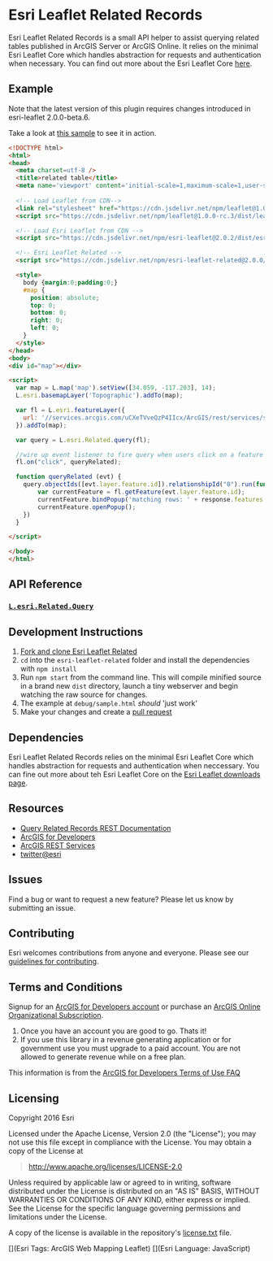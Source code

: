 # Esri Leaflet Related Records

Esri Leaflet Related Records is a small API helper to assist querying related tables published in ArcGIS Server or ArcGIS Online. It relies on the minimal Esri Leaflet Core which handles abstraction for requests and authentication when necessary. You can find out more about the Esri Leaflet Core [here](http://esri.github.com/esri-leaflet/downloads).

## Example
Note that the latest version of this plugin requires changes introduced in esri-leaflet 2.0.0-beta.6.

Take a look at [this sample](https://jgravois.github.io/esri-leaflet-related/index.html) to see it in action.

```html
<!DOCTYPE html>
<html>
<head>
  <meta charset=utf-8 />
  <title>related table</title>
  <meta name='viewport' content='initial-scale=1,maximum-scale=1,user-scalable=no' />
  
  <!-- Load Leaflet from CDN-->
  <link rel="stylesheet" href="https://cdn.jsdelivr.net/npm/leaflet@1.0.0-rc.3/dist/leaflet.css" />
  <script src="https://cdn.jsdelivr.net/npm/leaflet@1.0.0-rc.3/dist/leaflet.js"></script>

  <!-- Load Esri Leaflet from CDN -->
  <script src="https://cdn.jsdelivr.net/npm/esri-leaflet@2.0.2/dist/esri-leaflet.js"></script>

  <!-- Esri Leaflet Related -->
  <script src="https://cdn.jsdelivr.net/npm/esri-leaflet-related@2.0.0/dist/esri-leaflet-related.js"></script>

  <style>
    body {margin:0;padding:0;}
    #map {
      position: absolute;
      top: 0;
      bottom: 0;
      right: 0;
      left: 0;
    }
  </style>
</head>
<body>
<div id="map"></div>

<script>
  var map = L.map('map').setView([34.059, -117.203], 14);
  L.esri.basemapLayer('Topographic').addTo(map);

  var fl = L.esri.featureLayer({
    url: '//services.arcgis.com/uCXeTVveQzP4IIcx/ArcGIS/rest/services/stationActivity/FeatureServer/0'
  }).addTo(map);

  var query = L.esri.Related.query(fl);

  //wire up event listener to fire query when users click on a feature
  fl.on("click", queryRelated);

  function queryRelated (evt) {
    query.objectIds([evt.layer.feature.id]).relationshipId("0").run(function(error, response, raw) {
        var currentFeature = fl.getFeature(evt.layer.feature.id);
        currentFeature.bindPopup('matching rows: ' + response.features.length);
        currentFeature.openPopup();
    })
  }

</script>

</body>
</html>
```

## API Reference

### [`L.esri.Related.Query`](http://esri.github.io/esri-leaflet/api-reference/tasks/query-related.html)

## Development Instructions

1. [Fork and clone Esri Leaflet Related](https://help.github.com/articles/fork-a-repo)
2. `cd` into the `esri-leaflet-related` folder and install the dependencies with `npm install`
3. Run `npm start` from the command line. This will compile minified source in a brand new `dist` directory, launch a tiny webserver and begin watching the raw source for changes.
4. The example at `debug/sample.html` *should* 'just work'
5. Make your changes and create a [pull request](https://help.github.com/articles/creating-a-pull-request)

## Dependencies

Esri Leaflet Related Records relies on the minimal Esri Leaflet Core which handles abstraction for requests and authentication when neccessary. You can fine out more about teh Esri Leaflet Core on the [Esri Leaflet downloads page](http://esri.github.com/esri-leaflet/downloads).

## Resources

* [Query Related Records REST Documentation](http://resources.arcgis.com/en/help/arcgis-rest-api/#/Query_Related_Records/02r300000115000000/)
* [ArcGIS for Developers](http://developers.arcgis.com)
* [ArcGIS REST Services](http://resources.arcgis.com/en/help/arcgis-rest-api/)
* [twitter@esri](http://twitter.com/esri)

## Issues

Find a bug or want to request a new feature?  Please let us know by submitting an issue.

## Contributing

Esri welcomes contributions from anyone and everyone. Please see our [guidelines for contributing](https://github.com/esri/contributing).

## Terms and Conditions

Signup for an [ArcGIS for Developers account](https://developers.arcgis.com/en/plans) or purchase an [ArcGIS Online Organizational Subscription](http://www.arcgis.com/features/plans/pricing.html).

1. Once you have an account you are good to go. Thats it!
2. If you use this library in a revenue generating application or for government use you must upgrade to a paid account. You are not allowed to generate revenue while on a free plan.

This information is from the [ArcGIS for Developers Terms of Use FAQ](https://developers.arcgis.com/en/terms/faq/)

## Licensing
Copyright 2016 Esri

Licensed under the Apache License, Version 2.0 (the "License");
you may not use this file except in compliance with the License.
You may obtain a copy of the License at

> http://www.apache.org/licenses/LICENSE-2.0

Unless required by applicable law or agreed to in writing, software
distributed under the License is distributed on an "AS IS" BASIS,
WITHOUT WARRANTIES OR CONDITIONS OF ANY KIND, either express or implied.
See the License for the specific language governing permissions and
limitations under the License.

A copy of the license is available in the repository's [license.txt]( https://raw.github.com/Esri/esri-leaflet-geocoder/master/license.txt) file.

[](Esri Tags: ArcGIS Web Mapping Leaflet)
[](Esri Language: JavaScript)
